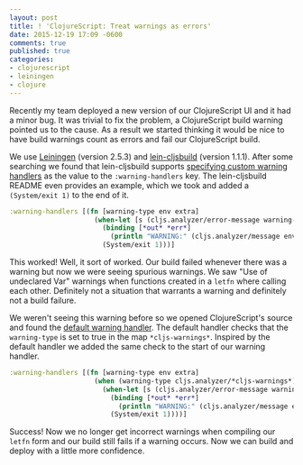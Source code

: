 ```yaml
---
layout: post
title: ! 'ClojureScript: Treat warnings as errors'
date: 2015-12-19 17:09 -0600
comments: true
published: true
categories:
- clojurescript
- leiningen
- clojure
---
```


Recently my team deployed a new version of our ClojureScript UI and it
had a minor bug. It was trivial to fix the problem, a ClojureScript
build warning pointed us to the cause. As a result we started thinking
it would be nice to have build warnings count as errors and fail our
ClojureScript build.

We use [Leiningen](http://leiningen.org/) (version 2.5.3) and
[lein-cljsbuild](https://github.com/emezeske/lein-cljsbuild) (version
1.1.1). After some searching we found that lein-cljsbuild supports
[specifying custom warning handlers](https://github.com/emezeske/lein-cljsbuild#custom-warning-handlers)
as the value to the `:warning-handlers` key. The lein-cljsbuild README
even provides an example, which we took and added a `(System/exit 1)`
to the end of it.

```clojure
:warning-handlers [(fn [warning-type env extra]
                     (when-let [s (cljs.analyzer/error-message warning-type extra)]
                       (binding [*out* *err*]
                         (println "WARNING:" (cljs.analyzer/message env s)))
                       (System/exit 1)))]
```

This worked! Well, it sort of worked. Our build failed whenever there
was a warning but now we were seeing spurious warnings. We saw "Use of
undeclared Var" warnings when functions created in a `letfn` where
calling each other. Definitely not a situation that warrants a warning
and definitely not a build failure.

We weren't seeing this warning before so we opened ClojureScript's
source and found the
[default warning handler](https://github.com/clojure/clojurescript/blob/452edf43927566cc0ea0a3846706c0294cef235d/src/main/clojure/cljs/analyzer.cljc#L360-L366).
The default handler checks that the `warning-type` is set to true in
the map `*cljs-warnings*`. Inspired by the default handler we added
the same check to the start of our warning handler.

```clojure
:warning-handlers [(fn [warning-type env extra]
                     (when (warning-type cljs.analyzer/*cljs-warnings*)
                       (when-let [s (cljs.analyzer/error-message warning-type extra)]
                         (binding [*out* *err*]
                           (println "WARNING:" (cljs.analyzer/message env s)))
                         (System/exit 1))))]
```

Success! Now we no longer get incorrect warnings when compiling our
`letfn` form and our build still fails if a warning occurs. Now we can
build and deploy with a little more confidence.
